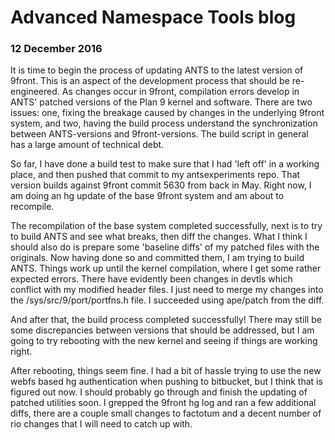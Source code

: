 # Advanced Namespace Tools blog
### 12 December 2016

It is time to begin the process of updating ANTS to the latest version of 9front. This is an aspect of the development process that should be re-engineered. As changes occur in 9front, compilation errors develop in ANTS' patched versions of the Plan 9 kernel and software. There are two issues: one, fixing the breakage caused by changes in the underlying 9front system, and two, having the build process understand the synchronization between ANTS-versions and 9front-versions. The build script in general has a large amount of technical debt.

So far, I have done a build test to make sure that I had 'left off' in a working place, and then pushed that commit to my antsexperiments repo. That version builds against 9front commit 5630 from back in May. Right now, I am doing an hg update of the base 9front system and am about to recompile. 

The recompilation of the base system completed successfully, next is to try to build ANTS and see what breaks, then diff the changes. What I think I should also do is prepare some 'baseline diffs' of my patched files with the originals. Now having done so and committed them, I am trying to build ANTS. Things work up until the kernel compilation, where I get some rather expected errors. There have evidently been changes in devtls which conflict with my modified header files. I just need to merge my changes into the /sys/src/9/port/portfns.h file. I succeeded using ape/patch from the diff.

And after that, the build process completed successfully! There may still be some discrepancies between versions that should be addressed, but I am going to try rebooting with the new kernel and seeing if things are working right.

After rebooting, things seem fine. I had a bit of hassle trying to use the new webfs based hg authentication when pushing to bitbucket, but I think that is figured out now. I should probably go through and finish the updating of patched utilities soon. I grepped the 9front hg log and ran a few additional diffs, there are a couple small changes to factotum and a decent number of rio changes that I will need to catch up with.
